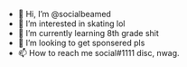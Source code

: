 - 👋 Hi, I’m @socialbeamed
- 👀 I’m interested in skating lol
- 🌱 I’m currently learning 8th grade shit
- 💞️ I’m looking to get sponsered pls
- 📫 How to reach me social#1111 disc, nwag.

<!---
socialbeamed/socialbeamed is a ✨ special ✨ repository because its `README.md` (this file) appears on your GitHub profile.
You can click the Preview link to take a look at your changes.
--->
